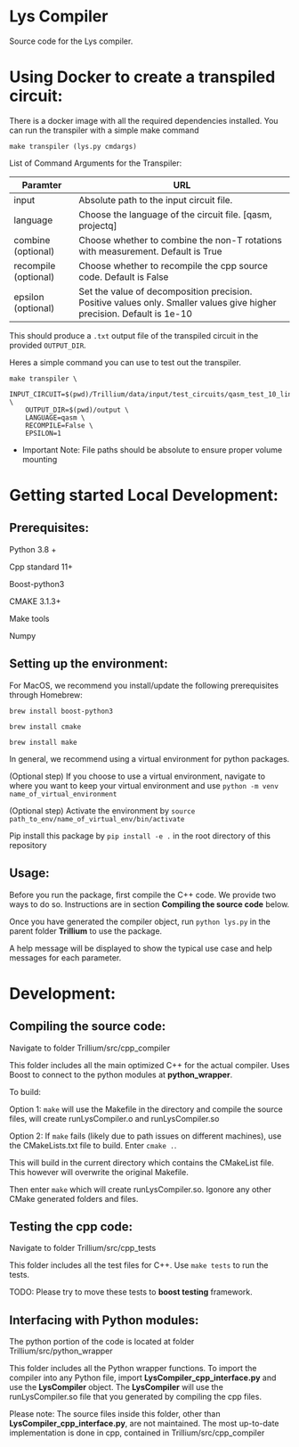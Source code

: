 # Lys Compiler

Source code for the Lys compiler. 

# Using Docker to create a transpiled circuit:

There is a docker image with all the required dependencies installed. You can run the transpiler with a simple make command

```make transpiler (lys.py cmdargs) ```

List of Command Arguments for the Transpiler:


| Paramter                | URL                                                              |
|------------------------ | --------------------------------------------------------------   |
| input                   | Absolute path to the input circuit file.                         |
| language                | Choose the language of the circuit file. [qasm, projectq]        |
| combine (optional)      | Choose whether to combine the non-T rotations with measurement. Default is True|
| recompile (optional)     | Choose whether to recompile the cpp source code. Default is False|
| epsilon (optional)      | Set the value of decomposition precision. Positive values only. Smaller values give higher precision. Default is 1e-10|

This should produce a `.txt` output file of the transpiled circuit in the provided `OUTPUT_DIR`.

Heres a simple command you can use to test out the transpiler.

```
make transpiler \
	INPUT_CIRCUIT=$(pwd)/Trillium/data/input/test_circuits/qasm_test_10_lines.qasm \
 	OUTPUT_DIR=$(pwd)/output \
	LANGUAGE=qasm \
	RECOMPILE=False \
	EPSILON=1
```

* Important Note: File paths should be absolute to ensure proper volume mounting

# Getting started Local Development:

## Prerequisites:
Python 3.8 +

Cpp standard 11+

Boost-python3

CMAKE 3.1.3+

Make tools

Numpy 

## Setting up the environment:
For MacOS, we recommend you install/update the following prerequisites through Homebrew:

```brew install boost-python3```

```brew install cmake```

```brew install make```

In general, we recommend using a virtual environment for python packages. 

(Optional step) If you choose to use a virtual environment, navigate to where you want to keep your virtual environment and use ```python -m venv name_of_virtual_environment```

(Optional step) Activate the environment by ```source path_to_env/name_of_virtual_env/bin/activate```

Pip install this package by ```pip install -e .``` in the root directory of this repository


## Usage:
Before you run the package, first compile the C++ code. We provide two ways to do so. Instructions are in section **Compiling the source code** below.

Once you have generated the compiler object, run ```python lys.py``` in the parent folder **Trillium** to use the package. 

A help message will be displayed to show the typical use case and help messages for each parameter. 


# Development:

## Compiling the source code:
Navigate to folder Trillium/src/cpp_compiler

This folder includes all the main optimized C++ for the actual compiler. Uses Boost to connect to the python modules at **python_wrapper**.  

To build:

Option 1: ```make``` will use the Makefile in the directory and compile the source files, will create runLysCompiler.o and runLysCompiler.so

Option 2: If ```make``` fails (likely due to path issues on different machines), use the CMakeLists.txt file to build. Enter ```cmake .```. 

This will build in the current directory which contains the CMakeList file. This however will overwrite the original Makefile. 

Then enter ```make``` which will create runLysCompiler.so. Igonore any other CMake generated folders and files. 

## Testing the cpp code:
Navigate to folder Trillium/src/cpp_tests

This folder includes all the test files for C++. Use ```make tests``` to run the tests.

TODO: Please try to move these tests to **boost testing** framework.

## Interfacing with Python modules:
The python portion of the code is located at folder Trillium/src/python_wrapper

This folder includes all the Python wrapper functions. To import the compiler into any Python file, import **LysCompiler_cpp_interface.py** and use the **LysCompiler** object. The **LysCompiler** will use the runLysCompiler.so file that you generated by compiling the cpp files.

Please note: The source files inside this folder, other than **LysCompiler_cpp_interface.py**, are not maintained. The most up-to-date implementation is done in cpp, contained in Trillium/src/cpp_compiler




